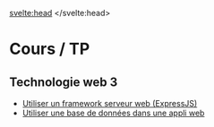 
<svelte:head>
	<title>Cours / TP - Johan Girod</title>
</svelte:head>

# Cours / TP 

## Technologie web 3
- [Utiliser un framework serveur web (ExpressJS)](./cours/expressJS)
- [Utiliser une base de données dans une appli web](./cours/web-SQL)
